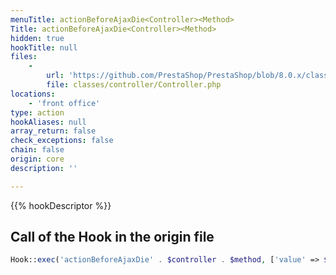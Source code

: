 ```yaml
---
menuTitle: actionBeforeAjaxDie<Controller><Method>
Title: actionBeforeAjaxDie<Controller><Method>
hidden: true
hookTitle: null
files:
    -
        url: 'https://github.com/PrestaShop/PrestaShop/blob/8.0.x/classes/controller/Controller.php'
        file: classes/controller/Controller.php
locations:
    - 'front office'
type: action
hookAliases: null
array_return: false
check_exceptions: false
chain: false
origin: core
description: ''

---
```


{{% hookDescriptor %}}

## Call of the Hook in the origin file

```php
Hook::exec('actionBeforeAjaxDie' . $controller . $method, ['value' => $value])
```
